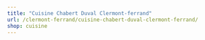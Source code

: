 ```yaml
---
title: "Cuisine Chabert Duval Clermont-ferrand"
url: /clermont-ferrand/cuisine-chabert-duval-clermont-ferrand/
shop: cuisine
---
```

